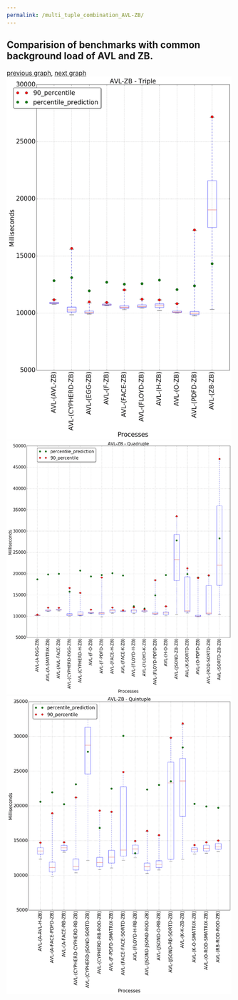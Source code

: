 ```yaml
---
permalink: /multi_tuple_combination_AVL-ZB/
---
```



## Comparision of benchmarks with common background load of AVL and ZB.

[previous graph](../multi_tuple_combination_AVL-SORTD/), [next graph](../multi_tuple_combination_CYPHERD-AVL/)
![graph figure](./images/triple/AVL/AVL-ZB_box.png)![graph figure](./images/quadruple/AVL/AVL-ZB_box.png)![graph figure](./images/quintuple/AVL/AVL-ZB_box.png)